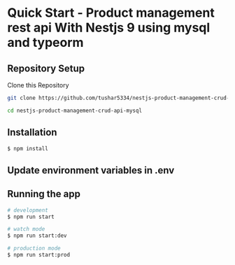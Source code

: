 # Quick Start - Product management rest api With Nestjs 9 using mysql and typeorm

## Repository Setup

Clone this Repository

```sh
git clone https://github.com/tushar5334/nestjs-product-management-crud-api-mysql.git
```

```sh
cd nestjs-product-management-crud-api-mysql
```

## Installation

```bash
$ npm install
```

## Update environment variables in .env

## Running the app

```bash
# development
$ npm run start

# watch mode
$ npm run start:dev

# production mode
$ npm run start:prod
```
